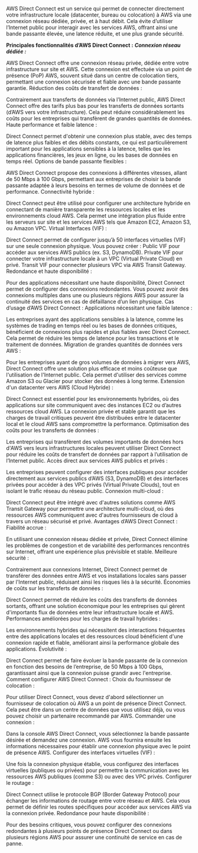 AWS Direct Connect est un service qui permet de connecter directement votre infrastructure locale (datacenter, bureau ou colocation) à AWS via une connexion réseau dédiée, privée, et à haut débit. Cela évite d’utiliser l’Internet public pour interagir avec les services AWS, offrant ainsi une bande passante élevée, une latence réduite, et une plus grande sécurité.

**Principales fonctionnalités d’AWS Direct Connect :**
***Connexion réseau dédiée :***

AWS Direct Connect offre une connexion réseau privée, dédiée entre votre infrastructure sur site et AWS. Cette connexion est effectuée via un point de présence (PoP) AWS, souvent situé dans un centre de colocation tiers, permettant une connexion sécurisée et fiable avec une bande passante garantie.
Réduction des coûts de transfert de données :

Contrairement aux transferts de données via l’Internet public, AWS Direct Connect offre des tarifs plus bas pour les transferts de données sortants (d’AWS vers votre infrastructure). Cela peut réduire considérablement les coûts pour les entreprises qui transfèrent de grandes quantités de données.
Haute performance et faible latence :

Direct Connect permet d'obtenir une connexion plus stable, avec des temps de latence plus faibles et des débits constants, ce qui est particulièrement important pour les applications sensibles à la latence, telles que les applications financières, les jeux en ligne, ou les bases de données en temps réel.
Options de bande passante flexibles :

AWS Direct Connect propose des connexions à différentes vitesses, allant de 50 Mbps à 100 Gbps, permettant aux entreprises de choisir la bande passante adaptée à leurs besoins en termes de volume de données et de performance.
Connectivité hybride :

Direct Connect peut être utilisé pour configurer une architecture hybride en connectant de manière transparente les ressources locales et les environnements cloud AWS. Cela permet une intégration plus fluide entre les serveurs sur site et les services AWS tels que Amazon EC2, Amazon S3, ou Amazon VPC.
Virtual Interfaces (VIF) :

Direct Connect permet de configurer jusqu’à 50 interfaces virtuelles (VIF) sur une seule connexion physique. Vous pouvez créer :
Public VIF pour accéder aux services AWS publics (ex. S3, DynamoDB).
Private VIF pour connecter votre infrastructure locale à un VPC (Virtual Private Cloud) en privé.
Transit VIF pour connecter plusieurs VPC via AWS Transit Gateway.
Redondance et haute disponibilité :

Pour des applications nécessitant une haute disponibilité, Direct Connect permet de configurer des connexions redondantes. Vous pouvez avoir des connexions multiples dans une ou plusieurs régions AWS pour assurer la continuité des services en cas de défaillance d’un lien physique.
Cas d’usage d’AWS Direct Connect :
Applications nécessitant une faible latence :

Les entreprises ayant des applications sensibles à la latence, comme les systèmes de trading en temps réel ou les bases de données critiques, bénéficient de connexions plus rapides et plus fiables avec Direct Connect. Cela permet de réduire les temps de latence pour les transactions et le traitement de données.
Migration de grandes quantités de données vers AWS :

Pour les entreprises ayant de gros volumes de données à migrer vers AWS, Direct Connect offre une solution plus efficace et moins coûteuse que l'utilisation de l'Internet public. Cela permet d'utiliser des services comme Amazon S3 ou Glacier pour stocker des données à long terme.
Extension d'un datacenter vers AWS (Cloud Hybride) :

Direct Connect est essentiel pour les environnements hybrides, où des applications sur site communiquent avec des instances EC2 ou d’autres ressources cloud AWS. La connexion privée et stable garantit que les charges de travail critiques peuvent être distribuées entre le datacenter local et le cloud AWS sans compromettre la performance.
Optimisation des coûts pour les transferts de données :

Les entreprises qui transfèrent des volumes importants de données hors d'AWS vers leurs infrastructures locales peuvent utiliser Direct Connect pour réduire les coûts de transfert de données par rapport à l’utilisation de l’Internet public.
Accès direct aux services AWS publics et privés :

Les entreprises peuvent configurer des interfaces publiques pour accéder directement aux services publics d’AWS (S3, DynamoDB) et des interfaces privées pour accéder à des VPC privés (Virtual Private Clouds), tout en isolant le trafic réseau du réseau public.
Connexion multi-cloud :

Direct Connect peut être intégré avec d'autres solutions comme AWS Transit Gateway pour permettre une architecture multi-cloud, où des ressources AWS communiquent avec d'autres fournisseurs de cloud à travers un réseau sécurisé et privé.
Avantages d’AWS Direct Connect :
Fiabilité accrue :

En utilisant une connexion réseau dédiée et privée, Direct Connect élimine les problèmes de congestion et de variabilité des performances rencontrés sur Internet, offrant une expérience plus prévisible et stable.
Meilleure sécurité :

Contrairement aux connexions Internet, Direct Connect permet de transférer des données entre AWS et vos installations locales sans passer par l'Internet public, réduisant ainsi les risques liés à la sécurité.
Économies de coûts sur les transferts de données :

Direct Connect permet de réduire les coûts des transferts de données sortants, offrant une solution économique pour les entreprises qui gèrent d'importants flux de données entre leur infrastructure locale et AWS.
Performances améliorées pour les charges de travail hybrides :

Les environnements hybrides qui nécessitent des interactions fréquentes entre des applications locales et des ressources cloud bénéficient d'une connexion rapide et fiable, améliorant ainsi la performance globale des applications.
Évolutivité :

Direct Connect permet de faire évoluer la bande passante de la connexion en fonction des besoins de l’entreprise, de 50 Mbps à 100 Gbps, garantissant ainsi que la connexion puisse grandir avec l'entreprise.
Comment configurer AWS Direct Connect :
Choix du fournisseur de colocation :

Pour utiliser Direct Connect, vous devez d'abord sélectionner un fournisseur de colocation où AWS a un point de présence Direct Connect. Cela peut être dans un centre de données que vous utilisez déjà, ou vous pouvez choisir un partenaire recommandé par AWS.
Commander une connexion :

Dans la console AWS Direct Connect, vous sélectionnez la bande passante désirée et demandez une connexion. AWS vous fournira ensuite les informations nécessaires pour établir une connexion physique avec le point de présence AWS.
Configurer des interfaces virtuelles (VIF) :

Une fois la connexion physique établie, vous configurez des interfaces virtuelles (publiques ou privées) pour permettre la communication avec les ressources AWS publiques (comme S3) ou avec des VPC privés.
Configurer le routage :

Direct Connect utilise le protocole BGP (Border Gateway Protocol) pour échanger les informations de routage entre votre réseau et AWS. Cela vous permet de définir les routes spécifiques pour accéder aux services AWS via la connexion privée.
Redondance pour haute disponibilité :

Pour des besoins critiques, vous pouvez configurer des connexions redondantes à plusieurs points de présence Direct Connect ou dans plusieurs régions AWS pour assurer une continuité de service en cas de panne.

